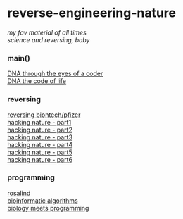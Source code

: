 # reverse-engineering-nature
*my fav material of all times*<br>
*science and reversing, baby*

### main()
[DNA through the eyes of a coder](https://berthub.eu/articles/posts/amazing-dna/)<br>
[DNA the code of life](https://berthub.eu/articles/posts/dna-the-code-of-life/)<br>

### reversing
[reversing biontech/pfizer](https://berthub.eu/articles/posts/reverse-engineering-source-code-of-the-biontech-pfizer-vaccine/)<br>
[hacking nature - part1](https://www.youtube.com/watch?v=8vWaawiUteM)<br>
[hacking nature - part2](https://www.youtube.com/watch?v=StGm-m1EUgk)<br>
[hacking nature - part3](https://www.youtube.com/watch?v=xRW_t7XAenk)<br>
[hacking nature - part4](https://www.youtube.com/watch?v=w-9i3hxmBso)<br>
[hacking nature - part5](https://www.youtube.com/watch?v=KFvb_mluq8Y)<br>
[hacking nature - part6](https://www.youtube.com/watch?v=V7NkS6j-XWg)


### programming 
[rosalind](https://rosalind.info/problems/locations/)<br>
[bioinformatic algorithms](https://www.bioinformaticsalgorithms.org/bioinformatics-chapter-1)<br>
[biology meets programming](https://www.coursera.org/learn/bioinformatics/)

